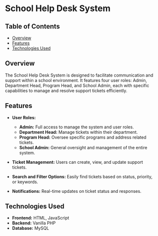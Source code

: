 # School Help Desk System

## Table of Contents

- [Overview](#overview)
- [Features](#features)
- [Technologies Used](#technologies-used)

## Overview

The School Help Desk System is designed to facilitate communication and support within a school environment. It features four user roles: Admin, Department Head, Program Head, and School Admin, each with specific capabilities to manage and resolve support tickets efficiently.

## Features

- **User Roles:** 
  - **Admin:** Full access to manage the system and user roles.
  - **Department Head:** Manage tickets within their department.
  - **Program Head:** Oversee specific programs and address related tickets.
  - **School Admin:** General oversight and management of the entire system.
  
- **Ticket Management:** Users can create, view, and update support tickets.
- **Search and Filter Options:** Easily find tickets based on status, priority, or keywords.
- **Notifications:** Real-time updates on ticket status and responses.

## Technologies Used

- **Frontend:** HTML, JavaScript
- **Backend:** Vanilla PHP
- **Database:** MySQL
